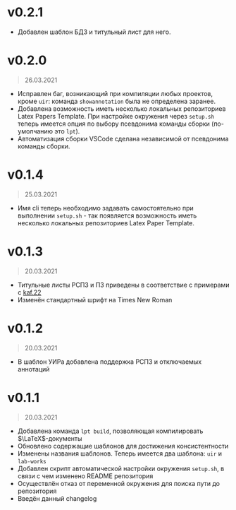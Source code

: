 # v0.2.1

- Добавлен шаблон БДЗ и титульный лист для него.

# v0.2.0

> 26.03.2021

- Исправлен баг, возникающий при компиляции любых проектов, кроме `uir`: команда `showannotation` была не определена заранее.
- Добавлена возможность иметь несколько локальных репозиториев Latex Papers Template. При настройке окружения через `setup.sh` теперь имеется опция по выбору псевдонима команды сборки (по-умолчанию это `lpt`).
- Автоматизация сборки VSCode сделана независимой от псевдонима команды сборки.

# v0.1.4

> 25.03.2021

- Имя cli теперь необходимо задавать самостоятельно при выполнении `setup.sh` - так появляется возможность иметь несколько локальных репозиториев Latex Paper Template.

# v0.1.3

> 20.03.2021

- Титульные листы РСПЗ и ПЗ приведены в соответствие с примерами с [kaf.22](https://kaf22.ru/)
- Изменён стандартный шрифт на Times New Roman

# v0.1.2

> 20.03.2021

- В шаблон УИРа добавлена поддержка РСПЗ и отключаемых аннотаций

# v0.1.1

> 20.03.2021

- Добавлена команда `lpt build`, позволяющая компилировать $`\LaTeX`$-документы
- Обновлено содержащие шаблонов для достижения консистентности
- Изменены названия шаблонов. Теперь имеется два шаблона: `uir` и `lab-works`
- Добавлен скрипт автоматической настройки окружения `setup.sh`, в связи с чем изменено README репозитория
- Осуществлён отказ от переменной окружения для поиска пути до репозитория
- Введён данный changelog
